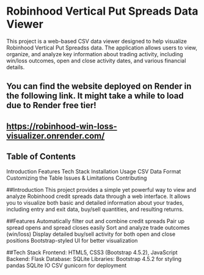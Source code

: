 # Robinhood Vertical Put Spreads Data Viewer

This project is a web-based CSV data viewer designed to help visualize Robinhood Vertical Put Spreadss data. The application allows users to view, organize, and analyze key information about trading activity, including win/loss outcomes, open and close activity dates, and various financial details.

## You can find the website deployed on Render in the following link.  It might take a while to load due to Render free tier!
## https://robinhood-win-loss-visualizer.onrender.com/

## Table of Contents
  Introduction
  Features
  Tech Stack
  Installation
  Usage
  CSV Data Format
  Customizing the Table
  Issues & Limitations
  Contributing

##Introduction
This project provides a simple yet powerful way to view and analyze Robinhood credit spreads data through a web interface. It allows you to visualize both basic and detailed information about your trades, including entry and exit data, buy/sell quantities, and resulting returns.  

##Features
  Automatically filter out and combine credit spreads 
  Pair up spread opens and spread closes easily
  Sort and analyze trade outcomes (win/loss)
  Display detailed buy/sell activity for both open and close positions
  Bootstrap-styled UI for better visualization

##Tech Stack
  Frontend: HTML5, CSS3 (Bootstrap 4.5.2), JavaScript
  Backend: Flask
  Database: SQLite
  Libraries:
    Bootstrap 4.5.2 for styling
    pandas
    SQLite
    IO
    CSV
    gunicorn for deployment
